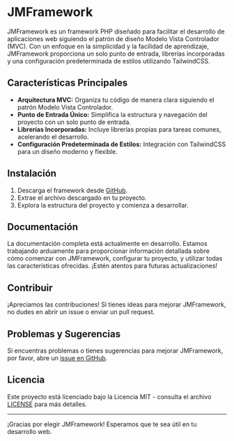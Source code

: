 # JMFramework

JMFramework es un framework PHP diseñado para facilitar el desarrollo de aplicaciones web siguiendo el patrón de diseño Modelo Vista Controlador (MVC). Con un enfoque en la simplicidad y la facilidad de aprendizaje, JMFramework proporciona un solo punto de entrada, librerías incorporadas y una configuración predeterminada de estilos utilizando TailwindCSS.

## Características Principales

- **Arquitectura MVC:** Organiza tu código de manera clara siguiendo el patrón Modelo Vista Controlador.
- **Punto de Entrada Único:** Simplifica la estructura y navegación del proyecto con un solo punto de entrada.
- **Librerías Incorporadas:** Incluye librerías propias para tareas comunes, acelerando el desarrollo.
- **Configuración Predeterminada de Estilos:** Integración con TailwindCSS para un diseño moderno y flexible.

## Instalación

1. Descarga el framework desde [GitHub](https://github.com/JoshuaMc1/JMFramework).
2. Extrae el archivo descargado en tu proyecto.
3. Explora la estructura del proyecto y comienza a desarrollar.

## Documentación

La documentación completa está actualmente en desarrollo. Estamos trabajando arduamente para proporcionar información detallada sobre cómo comenzar con JMFramework, configurar tu proyecto, y utilizar todas las características ofrecidas. ¡Estén atentos para futuras actualizaciones!

## Contribuir

¡Apreciamos las contribuciones! Si tienes ideas para mejorar JMFramework, no dudes en abrir un issue o enviar un pull request.

## Problemas y Sugerencias

Si encuentras problemas o tienes sugerencias para mejorar JMFramework, por favor, abre un [issue en GitHub](https://github.com/JoshuaMc1/JMFramework/issues).

## Licencia

Este proyecto está licenciado bajo la Licencia MIT - consulta el archivo [LICENSE](LICENSE) para más detalles.

---

¡Gracias por elegir JMFramework! Esperamos que te sea útil en tu desarrollo web.
